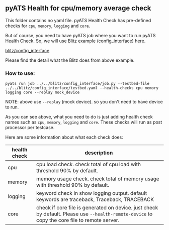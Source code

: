 ## pyATS Health for cpu/memory average check

This folder contains no yaml file. pyATS Health Check has pre-defined checks for `cpu`, `memory`, `logging` and `core`.

But of course, you need to have pyATS job where you want to run pyATS Health Check. So, we will use Blitz example (config_interface) here.

[blitz/config_interface](https://github.com/CiscoTestAutomation/examples/tree/master/blitz/config_interface)

Please find the detail what the Blitz does from above example.

### How to use:
```
pyats run job ../../blitz/config_interface/job.py --testbed-file ../../blitz/config_interface/testbed.yaml --health-checks cpu memory logging core --replay mock_device
```
NOTE: above use `--replay` (mock device). so you don't need to have device to run.

As you can see above, what you need to do is just adding health check names such as `cpu`, `memory`, `logging` and `core`. These checks will run as post processor per testcase.

Here are some information about what each check does:

| health check | description |
|--------------|-------------|
| cpu          | cpu load check. check total of cpu load with threshold 90% by default. |
| memory       | memory usage check. check total of memory usage with threshold 90% by default. |
| logging      | keyword check in show logging output. default keywords are traceback, Traceback, TRACEBACK |
| core         | check if core file is generated on device. just check by default. Please use `--health-remote-device` to copy the core file to remote server. |


